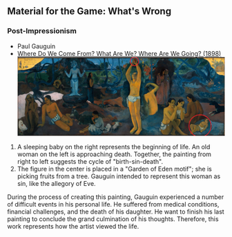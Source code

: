 ## Material for the Game: What's Wrong
### Post-Impressionism
* Paul Gauguin
* [Where Do We Come From? What Are We? Where Are We Going? (1898)](https://en.wikipedia.org/wiki/Where_Do_We_Come_From%3F_What_Are_We%3F_Where_Are_We_Going%3F)
![](./Paul_Gauguin_-_D'ou_venons-nous.jpg)

1. A sleeping baby on the right represents the beginning of life. An old woman on the left is approaching death. Together, the painting from right to left suggests the cycle of "birth-sin-death". 
2. The figure in the center is placed in a "Garden of Eden motif"; she is picking fruits from a tree. Gauguin intended to represent this woman as sin, like the allegory of Eve.

During the process of creating this painting, Gauguin experienced a number of difficult events in his personal life. He suffered from medical conditions, financial challenges, and the death of his daughter. He want to finish his last painting to conclude the grand culmination of his thoughts. Therefore, this work represents how the artist viewed the life.
